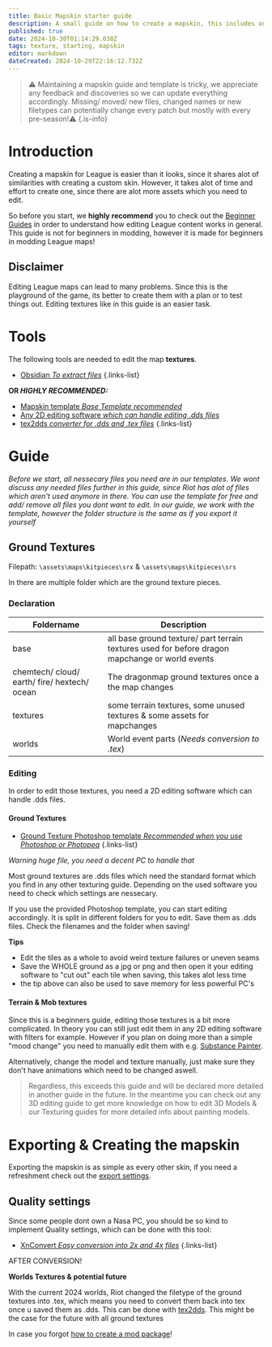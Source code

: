 ```yaml
---
title: Basic Mapskin starter guide
description: A small guide on how to create a mapskin, this includes only textures.
published: true
date: 2024-10-30T01:14:29.038Z
tags: texture, starting, mapskin
editor: markdown
dateCreated: 2024-10-29T22:16:12.732Z
---
```


>⚠️ Maintaining a mapskin guide and template is tricky, we appreciate any feedback and discoveries so we can update everything accordingly. Missing/ moved/ new files, changed names or new filetypes can potentially change every patch but mostly with every pre-season!⚠️
{.is-info}


# Introduction

Creating a mapskin for League is easier than it looks, since it shares alot of similarities with creating a custom skin. However, it takes alot of time and effort to create one, since there are alot more assets which you need to edit.

So before you start, we **highly recommend** you to check out the [Beginner Guides](/core-guides/get-started) in order to understand how editing League content works in general.
This guide is not for beginners in modding, however it is made for beginners in modding League maps!

## Disclaimer

Editing League maps can lead to many problems. Since this is the playground of the game, its better to create them with a plan or to test things out. Editing textures like in this guide is an easier task.


# Tools

The following tools are needed to edit the map **textures**.

- [Obsidian *To extract files*](/core-guides/tools/obsidian) 
{.links-list}

**OR *HIGHLY RECOMMENDED:***
- [Mapskin template *Base Template recommended*](/core-guides/downloadable-assets#templates)
- [Any 2D editing software *which can handle editing .dds files*](/core-guides/tools#texturing)
- [tex2dds *converter for .dds and .tex files*](/core-guides/tools/ritoddstex)
{.links-list}

# Guide

*Before we start, all nessecary files you need are in our templates. We wont discuss any needed files further in this guide, since Riot has alot of files which aren't used anymore in there. You can use the template for free and add/ remove all files you dont want to edit. In our guide, we work with the template, however the folder structure is the same as if you export it yourself*

## Ground Textures

Filepath: `\assets\maps\kitpieces\srx` & `\assets\maps\kitpieces\srs`

In there are multiple folder which are the ground texture pieces. 

### Declaration

| Foldername                                 | Description                                                                                       | 
|--------------------------------------------|---------------------------------------------------------------------------------------------------|
|base				                                 |all base ground texture/ part terrain textures used for before dragon mapchange or world events   |
|chemtech/ cloud/ earth/ fire/ hextech/ ocean|The dragonmap ground textures once a the map changes                                               |
|textures		                                 |some terrain textures, some unused textures & some assets for mapchanges|
|worlds			                                 |World event parts (*Needs conversion to .tex*)                                                                                  |

### Editing

In order to edit those textures, you need a 2D editing software which can handle .dds files. 

#### Ground Textures

- [Ground Texture Photoshop template *Recommended when you use Photoshop or Photopea*](/core-guides/downloadable-assets#mapskin-ground-texture-photoshop-template)
{.links-list}

*Warning huge file, you need a decent PC to handle that*

Most ground textures are .dds files which need the standard format which you find in any other texturing guide. Depending on the used software you need to check which settings are nessecary. 

If you use the provided Photoshop template, you can start editing accordingly. It is split in different folders for you to edit. Save them as .dds files. Check the filenames and the folder when saving! 

**Tips**
- Edit the tiles as a whole to avoid weird texture failures or uneven seams
- Save the WHOLE ground as a jpg or png and then open it your editing software to "cut out" each tile when saving, this takes alot less time
- the tip above can also be used to save memory for less powerful PC's

#### Terrain & Mob textures

Since this is a beginners guide, editing those textures is a bit more complicated. In theory you can still just edit them in any 2D editing software with filters for example. However if you plan on doing more than a simple "mood change" you need to manually edit them with e.g. [Substance Painter](/core-guides/tools#texturing). 

Alternatively, change the model and texture manually, just make sure they don't have animations which need to be changed aswell.

> Regardless, this exceeds this guide and will be declared more detailed in another guide in the future. In the meantime you can check out any 3D editing guide to get more knowledge on how to edit 3D Models & our Texturing guides for more detailed info about painting models.

# Exporting & Creating the mapskin

Exporting the mapskin is as simple as every other skin, if you need a refreshment check out the [export settings](core-guides/tools/adobe/photoshop#intel-texture-works).

## Quality settings

Since some people dont own a Nasa PC, you should be so kind to implement Quality settings, which can be done with this tool:

- [XnConvert *Easy conversion into 2x and 4x files*](/core-guides/tools/xnconvert#rescale-files)
{.links-list}

AFTER CONVERSION!

**Worlds Textures & potential future**

With the current 2024 worlds, Riot changed the filetype of the ground textures into .tex, which means you need to convert them back into tex once u saved them as .dds. This can be done with [tex2dds](#tools). This might be the case for the future with all ground textures


In case you forgot [how to create a mod package](/core-guides/tools/cslolmanager#create-a-mod-package)!



























